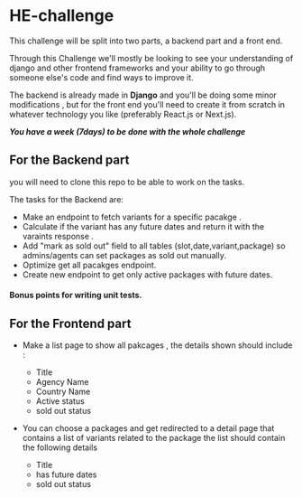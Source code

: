 # HE-challenge

This challenge will be split into two parts, a backend part and a front end.

Through this Challenge we'll mostly be looking to see your understanding of django and other frontend frameworks and your ability to go through someone else's code and find ways to improve it.

The backend is already made in **Django** and you'll be doing some minor modifications , but for the front end you'll need to create it from scratch in whatever technology you like (preferably React.js or Next.js).

***You have a week (7days) to be done with the whole challenge***

## For the Backend part 
you will need to clone this repo to be able to work on the tasks.

The tasks for the Backend are:
- Make an endpoint to fetch variants for a specific pacakge .
- Calculate if the variant has any future dates  and return it with the varaints response .
- Add "mark as sold out" field to all tables (slot,date,variant,package) so admins/agents can set packages as sold out manually.
- Optimize get all pacakges endpoint.
- Create new endpoint to get only active packages with future dates.

#### **Bonus points for writing unit tests.**



## For the Frontend part 

- Make a list page to show all pakcages , the details shown should include :

    - Title
  - Agency Name
  - Country Name
  - Active status 
  - sold out status 

- You can choose a packages and get redirected to a detail page that contains a list of variants related to the package
  the list should contain the following details
    - Title
    - has future dates
    - sold out status
  
  
